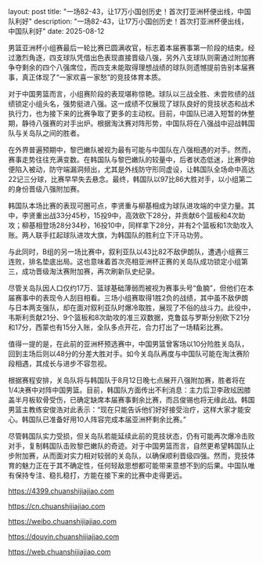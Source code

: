 layout: post title: "一场82-43，让17万小国创历史！首次打亚洲杯便出线，中国队利好" description: "一场82-43，让17万小国创历史！首次打亚洲杯便出线，中国队利好" date: 2025-08-12

男篮亚洲杯小组赛最后一轮比赛已圆满收官，标志着本届赛事第一阶段的结束。经过激烈角逐，四支球队凭借出色表现直接晋级八强，另外八支球队则需通过附加赛争夺剩余的四个八强席位，而四支未能取得理想战绩的球队则遗憾提前告别本届赛事，真正体现了“一家欢喜一家愁”的竞技体育本质。

对于中国男篮而言，小组赛阶段的表现堪称惊艳。球队以三战全胜、未尝败绩的战绩锁定小组头名，强势挺进八强。这一成绩不仅展现了球队良好的竞技状态和战术执行力，也为接下来的比赛争取了更多的主动权。目前，中国队已进入短暂的休整期，静待八强赛的对手出炉。根据淘汰赛对阵形势，中国队将在八强战中迎战韩国队与关岛队之间的胜者。

在外界普遍预期中，黎巴嫩队被视为最有可能与中国队在八强相遇的对手。然而，赛事走势往往充满变数。在韩国队与黎巴嫩队的较量中，后者状态低迷，比赛伊始便陷入被动，防守端漏洞频出，尤其是外线防守形同虚设，让韩国队全场命中高达22记三分球，比赛早早失去悬念。最终，韩国队以97比86大胜对手，以小组第二的身份晋级八强附加赛。

韩国队本场比赛的表现可圈可点，李贤重与柳基相成为球队进攻端的中坚力量。其中，李贤重出战33分45秒，15投9中，高效砍下28分，并贡献6个篮板和4次助攻；柳基相登场28分34秒，16投10中，同样拿下28分，并有2个篮板和1次助攻入账。两人联手扛起球队进攻大旗，为韩国队的胜利立下汗马功劳。

与此同时，B组的另一场比赛中，叙利亚队以43比82不敌伊朗队，遭遇小组赛三连败，排名垫底出局。这也意味着首次亮相亚洲杯正赛的关岛队成功锁定小组第三，成功晋级淘汰赛附加赛，再次刷新队史纪录。

尽管关岛队因人口仅约17万、篮球基础薄弱而被视为赛事头号“鱼腩”，但他们在本届赛事中的表现令人刮目相看。三场小组赛取得1胜2负的战绩，其中虽不敌伊朗与日本两支强队，却在面对叙利亚队时爆冷取胜，展现了不俗的战斗力。此役中，韦斯利贡献21分、9个篮板和8次助攻的准三双数据，克鲁兹与罗斯分别砍下21分和17分，西蒙也有15分入账，全队多点开花，合力打出了一场精彩比赛。

值得一提的是，在此前的亚洲杯预选赛中，中国男篮曾客场以10分险胜关岛队，回到主场后则以48分的分差大胜对手。如今关岛队再度与中国队可能在淘汰赛阶段相遇，其成长与进步不容忽视。

根据赛程安排，关岛队将与韩国队于8月12日晚七点展开八强附加赛，胜者将在1/4决赛中对阵中国男篮。目前，韩国队方面传出不利消息：主力后卫李政玹因膝盖半月板软骨受伤，已确定缺席本届赛事剩余比赛，而吕俊锡也将无缘此战。韩国男篮主教练安俊浩对此表示：“现在只能告诉他们好好接受治疗，这样大家才能安心。韩国队已准备好用10人阵容完成本届亚洲杯剩余比赛。”

尽管韩国队实力受损，但关岛队若能延续此前的竞技状态，仍有可能再次爆冷击败对手，复制韩国队击败黎巴嫩队的奇迹。对于中国男篮而言，自然更希望韩国队止步附加赛，从而面对实力相对较弱的关岛队，以确保顺利晋级四强。然而，竞技体育的魅力正在于其不确定性，任何轻敌思想都可能带来意想不到的后果。中国队唯有保持专注、稳扎稳打，方能在接下来的比赛中走得更远。

https://4399.chuanshijiajiao.com

https://cn.chuanshijiajiao.com

https://weibo.chuanshijiajiao.com

https://douyin.chuanshijiajiao.com

https://web.chuanshijiajiao.com